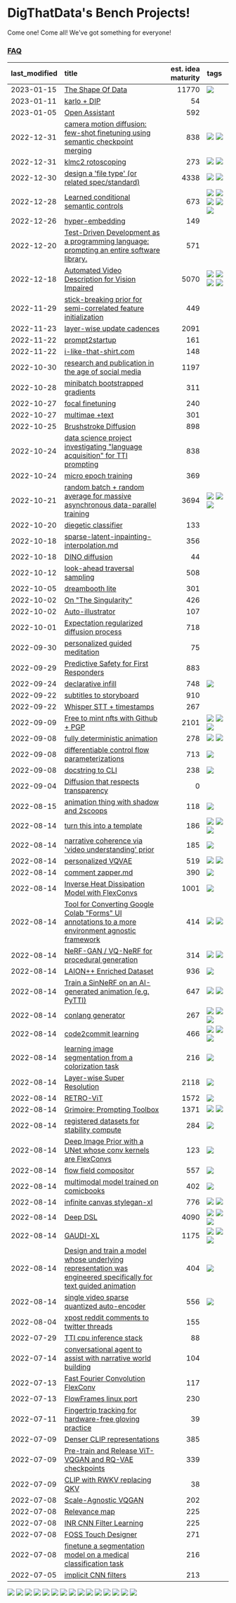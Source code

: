 # DigThatData's Bench Projects!

Come one! Come all! We've got something for everyone!

### [FAQ](https://github.com/dmarx/bench-warmers/blob/main/FAQ.md)

|last_modified|title|est. idea maturity|tags
|:---|:---|---:|:---|
|2023-01-15|[The Shape Of Data](the_shape_of_data.md)|11770|![](https://img.shields.io/badge/tag-publication-9bf4b7)|
|2023-01-11|[karlo + DIP](karlo-dip.md)|54||
|2023-01-05|[Open Assistant](open-assistant.md)|592||
|2022-12-31|[camera motion diffusion: few-shot finetuning using semantic checkpoint merging](residual_checkpoint_finetune_for_motion_transfer.md)|838|![](https://img.shields.io/badge/tag-animation-84f8cf) ![](https://img.shields.io/badge/tag-experimental-61717a)|
|2022-12-31|[klmc2 rotoscoping](klmc2_rotoscoping.md)|273|![](https://img.shields.io/badge/tag-animation-84f8cf) ![](https://img.shields.io/badge/tag-tooling-72fcc)|
|2022-12-30|[design a 'file type' (or related spec/standard)](filetype-for-ai-art-and-animation.md)|4338|![](https://img.shields.io/badge/tag-animation-84f8cf) ![](https://img.shields.io/badge/tag-tooling-72fcc)|
|2022-12-28|[Learned conditional semantic controls](learned-conditional-semantic-controls.md)|673|![](https://img.shields.io/badge/tag-animation-84f8cf) ![](https://img.shields.io/badge/tag-colab-7ca620) ![](https://img.shields.io/badge/tag-experimental-61717a) ![](https://img.shields.io/badge/tag-prompting-48e52e) ![](https://img.shields.io/badge/tag-tooling-72fcc)|
|2022-12-26|[hyper-embedding](hyperembedding.md)|149||
|2022-12-20|[Test-Driven Development as a programming language: prompting an entire software library.](tdd_is_2_op.md)|571||
|2022-12-18|[Automated Video Description for Vision Impaired](automated-video-description.md)|5070|![](https://img.shields.io/badge/tag-accessibility-e2851f) ![](https://img.shields.io/badge/tag-dataset-a168f4) ![](https://img.shields.io/badge/tag-foundation-4b9e32) ![](https://img.shields.io/badge/tag-publicgood-33b5de)|
|2022-11-29|[stick-breaking prior for semi-correlated feature initialization](stickbreaking-init.md)|449||
|2022-11-23|[layer-wise update cadences](layer-wise-update-cadences.md)|2091||
|2022-11-22|[prompt2startup](prompt2startup.md)|161||
|2022-11-22|[i-like-that-shirt.com](ilikethatshirt.com.md)|148||
|2022-10-30|[research and publication in the age of social media](research-and-social.md)|1197||
|2022-10-28|[minibatch bootstrapped gradients](minibatch-bootstrapped-gradients.md)|311||
|2022-10-27|[focal finetuning](focal_finetuning.md)|240||
|2022-10-27|[multimae +text](multimae_w_text.md)|301||
|2022-10-25|[Brushstroke Diffusion](brushstroke-diffusion.md)|898||
|2022-10-24|[data science project investigating "language acquisition" for TTI prompting](tti_language_aqcuisition.md)|838||
|2022-10-24|[micro epoch training](micro-epoch.md)|369||
|2022-10-21|[random batch + random average for massive asynchronous data-parallel training](async-evolutionary-ddp.md)|3694|![](https://img.shields.io/badge/tag-experimental-61717a) ![](https://img.shields.io/badge/tag-foundation-4b9e32) ![](https://img.shields.io/badge/tag-tooling-72fcc)|
|2022-10-20|[diegetic classifier](diegetic-classifier.md)|133||
|2022-10-18|[sparse-latent-inpainting-interpolation.md](sparse-latent-inpainting-interpolation.md)|356||
|2022-10-18|[DINO diffusion](DINO-diffusion.md)|44||
|2022-10-12|[look-ahead traversal sampling](look-ahead-traversal-sampling.md)|508||
|2022-10-05|[dreambooth lite](dreambooth-lite.md)|301||
|2022-10-02|[On "The Singularity"](alternative-perspective-on-the-singularity.md)|426||
|2022-10-02|[Auto-illustrator](auto-illustrator.md)|107||
|2022-10-01|[Expectation regularized diffusion process](expectation-regularized-diffusion.md)|718||
|2022-09-30|[personalized guided meditation](personalized-guided-meditation.md)|75||
|2022-09-29|[Predictive Safety for First Responders](safety-officer.md)|883||
|2022-09-24|[declarative infill](declarative-infill.md)|748|![](https://img.shields.io/badge/tag-experimental-61717a)|
|2022-09-22|[subtitles to storyboard](subtitles-to-storyboard.md)|910||
|2022-09-22|[Whisper STT + timestamps](whisper-stt-plus-timestamps.md)|267||
|2022-09-09|[Free to mint nfts with Github + PGP](free-to-mint-nfts_git_plus_pgp.md)|2101|![](https://img.shields.io/badge/tag-publicgood-33b5de) ![](https://img.shields.io/badge/tag-tooling-72fcc) ![](https://img.shields.io/badge/tag-wip-473080)|
|2022-09-08|[fully deterministic animation](fully-deterministic-animation.md)|278|![](https://img.shields.io/badge/tag-animation-84f8cf) ![](https://img.shields.io/badge/tag-experimental-61717a)|
|2022-09-08|[differentiable control flow parameterizations](differentiable-control-flow-parameterizations.md)|713|![](https://img.shields.io/badge/tag-experimental-61717a)|
|2022-09-08|[docstring to CLI](docstring-to-cli.md)|238|![](https://img.shields.io/badge/tag-tooling-72fcc)|
|2022-09-04|[Diffusion that respects transparency](diffusion-that-respects-transparency.md)|0||
|2022-08-15|[animation thing with shadow and 2scoops](shadow-and2scoops-animation-thing.md)|118|![](https://img.shields.io/badge/tag-animation-84f8cf)|
|2022-08-14|[turn this into a template](benchwarmers-template.md)|186|![](https://img.shields.io/badge/tag-meta-6f4790) ![](https://img.shields.io/badge/tag-tooling-72fcc) ![](https://img.shields.io/badge/tag-wip-473080)|
|2022-08-14|[narrative coherence via 'video understanding' prior](narrative_coherence_via_video_understanding_prior.md)|185|![](https://img.shields.io/badge/tag-animation-84f8cf)|
|2022-08-14|[personalized VQVAE](personalized-vqvae.md)|519|![](https://img.shields.io/badge/tag-experimental-61717a) ![](https://img.shields.io/badge/tag-tooling-72fcc)|
|2022-08-14|[comment zapper.md](comment-zapper.md)|390|![](https://img.shields.io/badge/tag-tooling-72fcc)|
|2022-08-14|[Inverse Heat Dissipation Model with FlexConvs](IHDM_with_FlexConvs.md)|1001|![](https://img.shields.io/badge/tag-experimental-61717a)|
|2022-08-14|[Tool for Converting Google Colab "Forms" UI annotations to a more environment agnostic framework](colab-ui-converter.md)|414|![](https://img.shields.io/badge/tag-colab-7ca620) ![](https://img.shields.io/badge/tag-tooling-72fcc)|
|2022-08-14|[NeRF-GAN / VQ-NeRF for procedural generation](nerf-gan.md)|314|![](https://img.shields.io/badge/tag-animation-84f8cf) ![](https://img.shields.io/badge/tag-nerf-c5d714)|
|2022-08-14|[LAION++ Enriched Dataset](laion-plus-plus.md)|936|![](https://img.shields.io/badge/tag-dataset-a168f4)|
|2022-08-14|[Train a SinNeRF on an AI-generated animation (e.g. PyTTI)](train_a_SinNeRF_on_a_pytti_animation.md)|647|![](https://img.shields.io/badge/tag-animation-84f8cf) ![](https://img.shields.io/badge/tag-nerf-c5d714)|
|2022-08-14|[conlang generator](conlang_lm.md)|267|![](https://img.shields.io/badge/tag-carp-25a9f1) ![](https://img.shields.io/badge/tag-dataset-a168f4) ![](https://img.shields.io/badge/tag-experimental-61717a)|
|2022-08-14|[code2commit learning](code2commit-learning.md)|466|![](https://img.shields.io/badge/tag-carp-25a9f1) ![](https://img.shields.io/badge/tag-experimental-61717a) ![](https://img.shields.io/badge/tag-foundation-4b9e32)|
|2022-08-14|[learning image segmentation from a colorization task](learning_image_segmentation_from_a_colorization_task.md)|216|![](https://img.shields.io/badge/tag-experimental-61717a)|
|2022-08-14|[Layer-wise Super Resolution](layerwise-and-objectwise-inpainting-and-super-resolution.md)|2118|![](https://img.shields.io/badge/tag-experimental-61717a)|
|2022-08-14|[RETRO-ViT](RETRO-ViT.md)|1572|![](https://img.shields.io/badge/tag-experimental-61717a)|
|2022-08-14|[Grimoire: Prompting Toolbox](grimoire.md)|1371|![](https://img.shields.io/badge/tag-prompting-48e52e) ![](https://img.shields.io/badge/tag-tooling-72fcc)|
|2022-08-14|[registered datasets for stability compute](registered-datasets-for-sstability-compute.md)|284|![](https://img.shields.io/badge/tag-stability-0fcaa)|
|2022-08-14|[Deep Image Prior with a UNet whose conv kernels are FlexConvs](FlexConv_DIP.md)|123|![](https://img.shields.io/badge/tag-experimental-61717a)|
|2022-08-14|[flow field compositor](flow-field-compositor.md)|557|![](https://img.shields.io/badge/tag-tooling-72fcc)|
|2022-08-14|[multimodal model trained on comicbooks](multimodal-model-trained-on-comicbooks.md)|402|![](https://img.shields.io/badge/tag-foundation-4b9e32)|
|2022-08-14|[infinite canvas stylegan-xl](infinite-canvas-stylegan-xl.md)|776|![](https://img.shields.io/badge/tag-animation-84f8cf) ![](https://img.shields.io/badge/tag-experimental-61717a)|
|2022-08-14|[Deep DSL](multistage-unsupervised-deep-DSL-learning-from-prompts-data.md)|4090|![](https://img.shields.io/badge/tag-experimental-61717a) ![](https://img.shields.io/badge/tag-prompting-48e52e) ![](https://img.shields.io/badge/tag-tooling-72fcc)|
|2022-08-14|[GAUDI-XL](gaudi-xl.md)|1175|![](https://img.shields.io/badge/tag-animation-84f8cf) ![](https://img.shields.io/badge/tag-experimental-61717a) ![](https://img.shields.io/badge/tag-foundation-4b9e32)|
|2022-08-14|[Design and train a model whose underlying representation was engineered specifically for text guided animation](image-model-designed-for-clip-guided-animation.md)|404|![](https://img.shields.io/badge/tag-animation-84f8cf)|
|2022-08-14|[single video sparse quantized auto-encoder](single_video_sparse_quantized_auto-encoder.md)|556|![](https://img.shields.io/badge/tag-animation-84f8cf)|
|2022-08-04|[xpost reddit comments to twitter threads](reddit2twitter.md)|155||
|2022-07-29|[TTI cpu inference stack](TTI-cpu-inference-stack.md)|88||
|2022-07-14|[conversational agent to assist with narrative world building](world-building-agent.md)|104||
|2022-07-13|[Fast Fourier Convolution FlexConv](FFC-Flexconv.md)|117||
|2022-07-13|[FlowFrames linux port](flowframes-linux-port.md)|230||
|2022-07-11|[Fingertrip tracking for hardware-free gloving practice](fingertrip_tracking_for_hardware_free_gloveing_practice.md)|39||
|2022-07-09|[Denser CLIP representations](denser-CLIP.md)|385||
|2022-07-09|[Pre-train and Release ViT-VQGAN and RQ-VAE checkpoints](pretrained_vit-vqgan_checkpoints.md)|339||
|2022-07-09|[CLIP with RWKV replacing QKV](RWKV-CLIP.md)|38||
|2022-07-08|[Scale-Agnostic VQGAN](scale-agnostic_VQGAN.md)|202||
|2022-07-08|[Relevance map](Relevance_map.md)|225||
|2022-07-08|[INR CNN Filter Learning](INR_CNN_filter_learning.md)|225||
|2022-07-08|[FOSS Touch Designer](FOSS_touch_designer.md)|271||
|2022-07-08|[finetune a segmentation model on a medical classification task](finetune_a_segmentation_model_on_a_medical_classification_task.md)|216||
|2022-07-05|[implicit CNN filters](implicit-cnn-filters.md)|213||

![](https://img.shields.io/badge/tag-nerf-c5d714) ![](https://img.shields.io/badge/tag-animation-84f8cf) ![](https://img.shields.io/badge/tag-publication-9bf4b7) ![](https://img.shields.io/badge/tag-meta-6f4790) ![](https://img.shields.io/badge/tag-wip-473080) ![](https://img.shields.io/badge/tag-foundation-4b9e32) ![](https://img.shields.io/badge/tag-carp-25a9f1) ![](https://img.shields.io/badge/tag-publicgood-33b5de) ![](https://img.shields.io/badge/tag-dataset-a168f4) ![](https://img.shields.io/badge/tag-accessibility-e2851f) ![](https://img.shields.io/badge/tag-tooling-72fcc) ![](https://img.shields.io/badge/tag-stability-0fcaa) ![](https://img.shields.io/badge/tag-colab-7ca620) ![](https://img.shields.io/badge/tag-experimental-61717a) ![](https://img.shields.io/badge/tag-prompting-48e52e)
